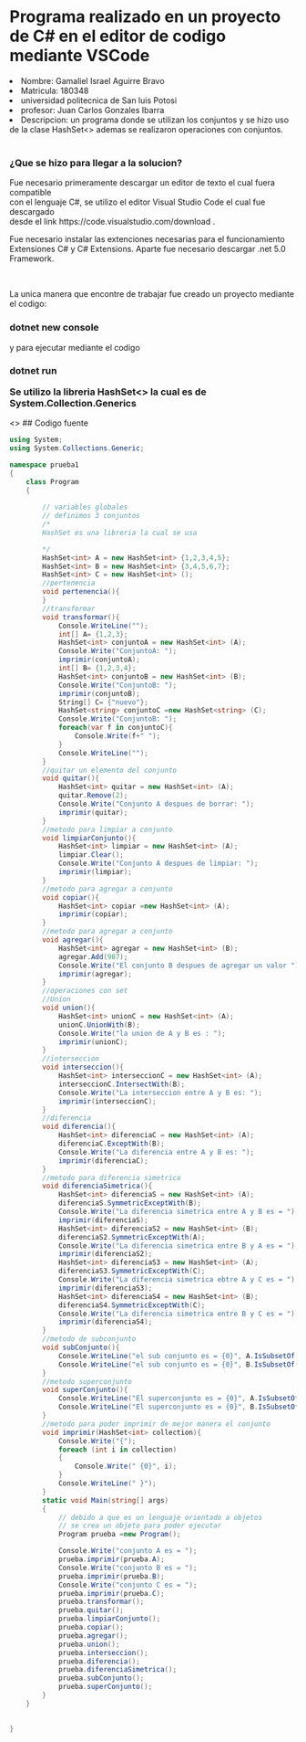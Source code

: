 # Programa realizado en un proyecto de C# en el editor de codigo mediante VSCode

  <li> Nombre: Gamaliel Israel Aguirre Bravo </li>
  <li> Matricula: 180348 </li>
  <li> universidad politecnica de San luis Potosi </li>
  <li> profesor: Juan Carlos Gonzales Ibarra </li>
  <li> Descripcion: un programa donde se utilizan los conjuntos y se hizo uso de la clase HashSet<>
      ademas se realizaron operaciones con conjuntos.</li>
    <br>
  <h3>¿Que se hizo para llegar a la solucion?</h3>

  <p> Fue necesario primeramente descargar un editor de texto el cual fuera compatible<br>
  con el lenguaje C#, se utilizo el editor Visual Studio Code el cual fue descargado<br> 
  desde el link https://code.visualstudio.com/download .<br>
  </p>
  <p> Fue necesario instalar las extenciones necesarias para el funcionamiento<br>
  Extensiones C# y C# Extensions. Aparte fue necesario descargar .net 5.0 Framework.
  </p><br>
  <p> La unica manera que encontre de trabajar fue creado un proyecto
  mediante el codigo: 
  </p> 
    <h3>dotnet new console</h3>
    <p> y para ejecutar mediante el codigo </p>
    <h3>dotnet run</p>
    <p>Se utilizo la libreria HashSet<> la cual es de System.Collection.Generics </h1>
    <>
## Codigo fuente

```C#
using System;
using System.Collections.Generic;

namespace prueba1
{
    class Program
    {
        
        // variables globales
        // definimos 3 conjuntos
        /*
        HashSet es una libreria la cual se usa 

        */
        HashSet<int> A = new HashSet<int> {1,2,3,4,5};
        HashSet<int> B = new HashSet<int> {3,4,5,6,7};
        HashSet<int> C = new HashSet<int> ();
        //pertenencia
        void pertenencia(){
        }
        //transformar
        void transformar(){
            Console.WriteLine("");
            int[] A= {1,2,3};
            HashSet<int> conjuntoA = new HashSet<int> (A);
            Console.Write("ConjuntoA: ");
            imprimir(conjuntoA);
            int[] B= {1,2,3,4};
            HashSet<int> conjuntoB = new HashSet<int> (B);
            Console.Write("ConjuntoB: ");
            imprimir(conjuntoB);
            String[] C= {"nuevo"};
            HashSet<string> conjuntoC =new HashSet<string> (C);
            Console.Write("ConjuntoB: ");
            foreach(var f in conjuntoC){
                Console.Write(f+" ");
            }
            Console.WriteLine("");
        }
        //quitar un elemento del conjunto
        void quitar(){
            HashSet<int> quitar = new HashSet<int> (A);
            quitar.Remove(2);
            Console.Write("Conjunto A despues de borrar: ");
            imprimir(quitar);
        }
        //metodo para limpiar a conjunto
        void limpiarConjunto(){
            HashSet<int> limpiar = new HashSet<int> (A);
            limpiar.Clear();
            Console.Write("Conjunto A despues de limpiar: ");
            imprimir(limpiar);
        }
        //metodo para agregar a conjunto
        void copiar(){
            HashSet<int> copiar =new HashSet<int> (A);
            imprimir(copiar);
        }
        //metodo para agregar a conjunto
        void agregar(){
            HashSet<int> agregar = new HashSet<int> (B);
            agregar.Add(987);
            Console.Write("El conjunto B despues de agregar un valor ");
            imprimir(agregar);
        }
        //operaciones con set
        //Union
        void union(){
            HashSet<int> unionC = new HashSet<int> (A);
            unionC.UnionWith(B);
            Console.Write("la union de A y B es : ");
            imprimir(unionC);
        }   
        //interseccion
        void interseccion(){
            HashSet<int> interseccionC = new HashSet<int> (A);
            interseccionC.IntersectWith(B);
            Console.Write("La interseccion entre A y B es: ");
            imprimir(interseccionC);
        }
        //diferencia
        void diferencia(){
            HashSet<int> diferenciaC = new HashSet<int> (A);
            diferenciaC.ExceptWith(B);
            Console.Write("La diferencia entre A y B es: ");
            imprimir(diferenciaC);
        }
        //metodo para diferencia simetrica
        void diferenciaSimetrica(){
            HashSet<int> diferenciaS = new HashSet<int> (A);
            diferenciaS.SymmetricExceptWith(B);
            Console.Write("La diferencia simetrica entre A y B es = ");
            imprimir(diferenciaS);
            HashSet<int> diferenciaS2 = new HashSet<int> (B); 
            diferenciaS2.SymmetricExceptWith(A);
            Console.Write("La diferencia simetrica entre B y A es = ");
            imprimir(diferenciaS2);
            HashSet<int> diferenciaS3 = new HashSet<int> (A);
            diferenciaS3.SymmetricExceptWith(C);
            Console.Write("La diferencia simetrica ebtre A y C es = ");
            imprimir(diferenciaS3);
            HashSet<int> diferenciaS4 = new HashSet<int> (B); 
            diferenciaS4.SymmetricExceptWith(C);
            Console.Write("La diferencia simetrica entre B y C es = ");
            imprimir(diferenciaS4);
        }
        //metodo de subconjunto
        void subConjunto(){
            Console.WriteLine("el sub conjunto es = {0}", A.IsSubsetOf(B));
            Console.WriteLine("el sub conjunto es = {0}", B.IsSubsetOf(A));
        }
        //metodo superconjunto
        void superConjunto(){
            Console.WriteLine("El superconjunto es = {0}", A.IsSubsetOf(B));
            Console.WriteLine("El superconjunto es = {0}", B.IsSubsetOf(A));
        }
        //metodo para poder imprimir de mejor manera el conjunto
        void imprimir(HashSet<int> collection){
            Console.Write("{");
            foreach (int i in collection)
            {
                Console.Write(" {0}", i);
            }
            Console.WriteLine(" }");
        }
        static void Main(string[] args)
        {
            // debido a que es un lenguaje orientado a objetos 
            // se crea un objeto para poder ejecutar
            Program prueba =new Program();

            Console.Write("conjunto A es = ");
            prueba.imprimir(prueba.A);
            Console.Write("conjunto B es = ");
            prueba.imprimir(prueba.B);
            Console.Write("conjunto C es = ");
            prueba.imprimir(prueba.C);
            prueba.transformar(); 
            prueba.quitar();
            prueba.limpiarConjunto();
            prueba.copiar();
            prueba.agregar();
            prueba.union();
            prueba.interseccion();
            prueba.diferencia();
            prueba.diferenciaSimetrica();
            prueba.subConjunto();
            prueba.superConjunto();
        }
    }

    
}


```
#